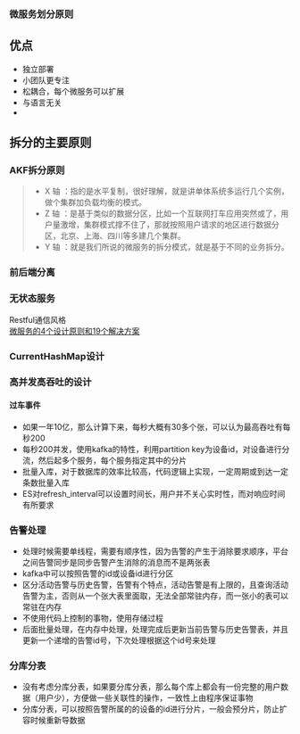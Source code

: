 ### 微服务划分原则
## 优点
- 独立部署
- 小团队更专注
- 松耦合，每个微服务可以扩展
- 与语言无关
- 
## 拆分的主要原则
### AKF拆分原则
> - X 轴 ：指的是水平复制，很好理解，就是讲单体系统多运行几个实例，做个集群加负载均衡的模式。
> - Z 轴 ：是基于类似的数据分区，比如一个互联网打车应用突然或了，用户量激增，集群模式撑不住了，那就按照用户请求的地区进行数据分区，北京、上海、四川等多建几个集群。
> - Y 轴 ：就是我们所说的微服务的拆分模式，就是基于不同的业务拆分。
### 前后端分离

### 无状态服务

Restful通信风格
[](https://www.google.com/search?source=hp&ei=NZqkW9fyIOzA0PEP5sS4uAc&q=%E5%BE%AE%E6%9C%8D%E5%8A%A1%E6%8B%86%E5%88%86%E5%8E%9F%E5%88%99&oq=%E5%BE%AE%E6%9C%8D%E5%8A%A1%E6%8B%86%E5%88%86&gs_l=psy-ab.3.0.0.2641.6559.0.8633.16.13.0.0.0.0.285.1440.2-6.6.0....0...1c.1j4.64.psy-ab..10.6.1440...0i12k1.0.jQ_lx93_3KI)  
[微服务的4个设计原则和19个解决方案](https://juejin.im/entry/59b292e9f265da06633cf89a)

### CurrentHashMap设计

### 高并发高吞吐的设计
#### 过车事件
- 如果一年10亿，那么计算下来，每秒大概有30多个张，可以认为最高吞吐有每秒200
- 每秒200并发，使用kafka的特性，利用partition key为设备id，对设备进行分流，然后起多个服务，每个服务指定其中的分片
- 批量入库，对于数据库的效率比较高，代码逻辑上实现，一定周期或到达一定条数批量入库
- ES对refresh_interval可以设置时间长，用户并不关心实时性，而对响应时间有所要求

### 告警处理
- 处理时候需要单线程，需要有顺序性，因为告警的产生于消除要求顺序，平台之间告警同步是同步告警产生消除的消息而不是两张表
- kafka中可以按照告警的id或设备id进行分区
- 区分活动告警与历史告警，告警有个特点，活动告警是有上限的，且查询活动告警为主，否则从一个张大表里面取，无法全部常驻内存，而一张小的表可以常驻在内存
- 不使用代码上控制的事物，使用存储过程
- 后面批量处理，在内存中处理，处理完成后更新当前告警与历史告警表，并且更新一个递增的告警id号，下次处理根据这个id号来处理

### 分库分表
- 没有考虑分库分表，如果要分库分表，那么每个库上都会有一份完整的用户数据（用户少），方便做一些关联性的操作，一致性上由程序保证事物
- 分库分表，可以按照告警所属的的设备的id进行分片，一般会预分片，防止扩容时候重新导数据

